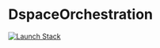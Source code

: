 # DspaceOrchestration


[![Launch Stack](https://s3.amazonaws.com/cloudformation-examples/cloudformation-launch-stack.png)](https://console.aws.amazon.com/cloudformation/home?region=us-east-1#/stacks/new?stackName=hybox&templateURL=https://s3-eu-west-1.amazonaws.com/puppet-serverless/cloudformation_template/dspace_project_staging_template.json)
